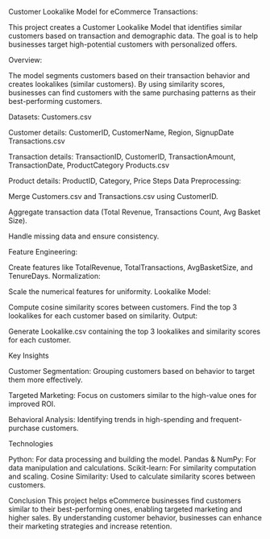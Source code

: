 Customer Lookalike Model for eCommerce Transactions:

This project creates a Customer Lookalike Model that identifies similar customers based on transaction and demographic data. The goal is to help businesses target high-potential customers with personalized offers.

Overview:

The model segments customers based on their transaction behavior and creates lookalikes (similar customers). By using similarity scores, businesses can find customers with the same purchasing patterns as their best-performing customers.

Datasets:
Customers.csv

Customer details: CustomerID, CustomerName, Region, SignupDate
Transactions.csv

Transaction details: TransactionID, CustomerID, TransactionAmount, TransactionDate, ProductCategory
Products.csv

Product details: ProductID, Category, Price
Steps
Data Preprocessing:

Merge Customers.csv and Transactions.csv using CustomerID.

Aggregate transaction data (Total Revenue, Transactions Count, Avg Basket Size).

Handle missing data and ensure consistency.

Feature Engineering:

Create features like TotalRevenue, TotalTransactions, AvgBasketSize, and TenureDays.
Normalization:

Scale the numerical features for uniformity.
Lookalike Model:

Compute cosine similarity scores between customers.
Find the top 3 lookalikes for each customer based on similarity.
Output:

Generate Lookalike.csv containing the top 3 lookalikes and similarity scores for each customer.

Key Insights

Customer Segmentation: Grouping customers based on behavior to target them more effectively.

Targeted Marketing: Focus on customers similar to the high-value ones for improved ROI.

Behavioral Analysis: Identifying trends in high-spending and frequent-purchase customers.

Technologies

Python: For data processing and building the model.
Pandas & NumPy: For data manipulation and calculations.
Scikit-learn: For similarity computation and scaling.
Cosine Similarity: Used to calculate similarity scores between customers.

Conclusion
This project helps eCommerce businesses find customers similar to their best-performing ones, enabling targeted marketing and higher sales. By understanding customer behavior, businesses can enhance their marketing strategies and increase retention.
